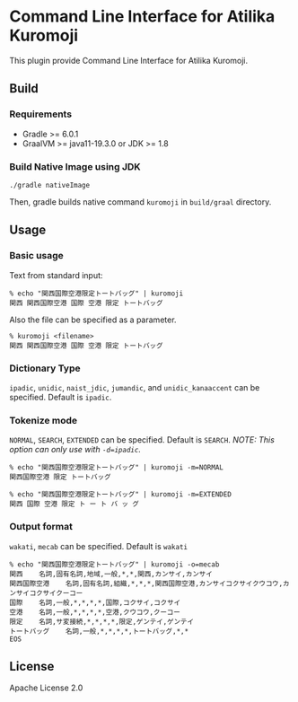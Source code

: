 # Command Line Interface for Atilika Kuromoji

This plugin provide Command Line Interface for Atilika Kuromoji.


## Build

### Requirements

* Gradle >= 6.0.1
* GraalVM >= java11-19.3.0 or JDK >= 1.8

### Build Native Image using JDK

```
./gradle nativeImage
```

Then, gradle builds native command `kuromoji` in `build/graal` directory.

## Usage

### Basic usage

Text from standard input:

```
% echo "関西国際空港限定トートバッグ" | kuromoji
関西 関西国際空港 国際 空港 限定 トートバッグ
```

Also the file can be specified as a parameter.

```
% kuromoji <filename>
関西 関西国際空港 国際 空港 限定 トートバッグ
```

### Dictionary Type

`ipadic`, `unidic`, `naist_jdic`, `jumandic`, and `unidic_kanaaccent` can be specified. Default is `ipadic`.

### Tokenize mode

`NORMAL`, `SEARCH`, `EXTENDED` can be specified. Default is `SEARCH`.
*NOTE: This option can only use with `-d=ipadic`.*

```
% echo "関西国際空港限定トートバッグ" | kuromoji -m=NORMAL
関西国際空港 限定 トートバッグ
```

```
% echo "関西国際空港限定トートバッグ" | kuromoji -m=EXTENDED
関西 国際 空港 限定 ト ー ト バ ッ グ
```

### Output format

`wakati`, `mecab` can be specified. Default is `wakati`

```
% echo "関西国際空港限定トートバッグ" | kuromoji -o=mecab
関西    名詞,固有名詞,地域,一般,*,*,関西,カンサイ,カンサイ
関西国際空港    名詞,固有名詞,組織,*,*,*,関西国際空港,カンサイコクサイクウコウ,カンサイコクサイクーコー
国際    名詞,一般,*,*,*,*,国際,コクサイ,コクサイ
空港    名詞,一般,*,*,*,*,空港,クウコウ,クーコー
限定    名詞,サ変接続,*,*,*,*,限定,ゲンテイ,ゲンテイ
トートバッグ    名詞,一般,*,*,*,*,トートバッグ,*,*
EOS
```

## License

Apache License 2.0